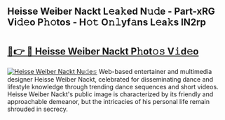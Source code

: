 ## Heisse Weiber Nackt L𝚎a𝚔ed N𝚞𝚍e - Part-xRG Vi𝚍𝚎o P𝚑𝚘tos - H𝚘𝚝 O𝚗𝚕yf𝚊ns L𝚎a𝚔s lN2rp

# <h2><a href="http://kf2fvt.oniu.top/?m=Heisse+Weiber+Nackt">🔗👉 🔴 Heisse Weiber Nackt P𝚑ot𝚘𝚜 V𝚒d𝚎o</a></h2>

[![Heisse Weiber Nackt Nu𝚍e𝚜](https://i.imgur.com/0qMVB7G.gif)](http://kf2fvt.oniu.top/?m=Heisse+Weiber+Nackt)
Web-based entertainer and multimedia designer Heisse Weiber Nackt, celebrated for disseminating dance and lifestyle knowledge through trending dance sequences and short videos. Heisse Weiber Nackt's public image is characterized by its friendly and approachable demeanor, but the intricacies of his personal life remain shrouded in secrecy.  
